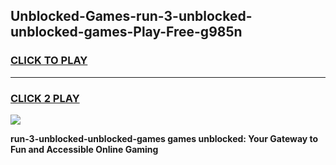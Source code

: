 
## Unblocked-Games-run-3-unblocked-unblocked-games-Play-Free-g985n
<h3>
<a href="https://premium76.site?title=run-3-unblocked-unblocked-games&ref=20A">CLICK TO PLAY</a></h3>
<hr>

<h3>
<a href="https://premium76.site?title=run-3-unblocked-unblocked-games&ref=20A">CLICK 2 PLAY</a>
  
</h3>

<a href="https://premium76.site?title=run-3-unblocked-unblocked-games&ref=20A"><img src="https://clearcache.store/games.png"></a>


**run-3-unblocked-unblocked-games games unblocked: Your Gateway to Fun and Accessible Online Gaming**
